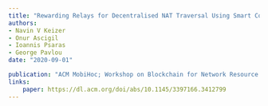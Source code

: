 ```yaml
---
title: "Rewarding Relays for Decentralised NAT Traversal Using Smart Contracts"
authors:
- Navin V Keizer
- Onur Ascigil
- Ioannis Psaras
- George Pavlou
date: "2020-09-01"

publication: "ACM MobiHoc; Workshop on Blockchain for Network Resource Sharing (BlockNet)"
links:
    paper: https://dl.acm.org/doi/abs/10.1145/3397166.3412799
---
```


